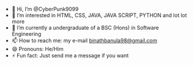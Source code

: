 - 👋 Hi, I’m @CyberPunk9099
- 👀 I’m interested in HTML, CSS, JAVA, JAVA SCRIPT, PYTHON and lot lot more
- 🌱 I’m currently a undergraduate of a BSC (Hons) in Software Engineering
- 📫 How to reach me: my e-mail binathbanula98@gmail.com
- 😄 Pronouns: He/Him
- ⚡ Fun fact: Just send me a message if you want

<!---
CyberPunk9099/CyberPunk9099 is a ✨ special ✨ repository because its `README.md` (this file) appears on your GitHub profile.
You can click the Preview link to take a look at your changes.
--->
